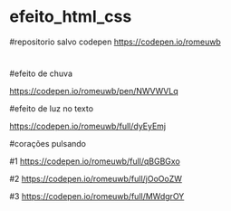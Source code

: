 # efeito_html_css
#repositorio salvo codepen
https://codepen.io/romeuwb

#
#efeito de chuva

https://codepen.io/romeuwb/pen/NWVWVLq

#efeito de luz no texto

https://codepen.io/romeuwb/full/dyEyEmj

#corações pulsando

#1
https://codepen.io/romeuwb/full/qBGBGxo

#2
https://codepen.io/romeuwb/full/jOoOoZW

#3
https://codepen.io/romeuwb/full/MWdgrOY

#

